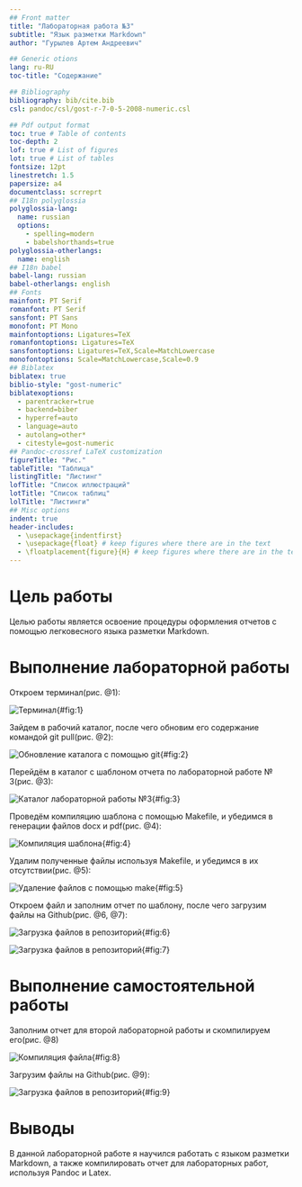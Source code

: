 ```yaml
---
## Front matter
title: "Лабораторная работа №3"
subtitle: "Язык разметки Markdown"
author: "Гурылев Артем Андреевич"

## Generic otions
lang: ru-RU
toc-title: "Содержание"

## Bibliography
bibliography: bib/cite.bib
csl: pandoc/csl/gost-r-7-0-5-2008-numeric.csl

## Pdf output format
toc: true # Table of contents
toc-depth: 2
lof: true # List of figures
lot: true # List of tables
fontsize: 12pt
linestretch: 1.5
papersize: a4
documentclass: scrreprt
## I18n polyglossia
polyglossia-lang:
  name: russian
  options:
	- spelling=modern
	- babelshorthands=true
polyglossia-otherlangs:
  name: english
## I18n babel
babel-lang: russian
babel-otherlangs: english
## Fonts
mainfont: PT Serif
romanfont: PT Serif
sansfont: PT Sans
monofont: PT Mono
mainfontoptions: Ligatures=TeX
romanfontoptions: Ligatures=TeX
sansfontoptions: Ligatures=TeX,Scale=MatchLowercase
monofontoptions: Scale=MatchLowercase,Scale=0.9
## Biblatex
biblatex: true
biblio-style: "gost-numeric"
biblatexoptions:
  - parentracker=true
  - backend=biber
  - hyperref=auto
  - language=auto
  - autolang=other*
  - citestyle=gost-numeric
## Pandoc-crossref LaTeX customization
figureTitle: "Рис."
tableTitle: "Таблица"
listingTitle: "Листинг"
lofTitle: "Список иллюстраций"
lotTitle: "Список таблиц"
lolTitle: "Листинги"
## Misc options
indent: true
header-includes:
  - \usepackage{indentfirst}
  - \usepackage{float} # keep figures where there are in the text
  - \floatplacement{figure}{H} # keep figures where there are in the text
---
```


# Цель работы

Целью работы является освоение процедуры оформления отчетов с помощью легковесного языка разметки Markdown.

# Выполнение лабораторной работы

Откроем терминал(рис. @1):

![Терминал](image/1.png){#fig:1}

Зайдем в рабочий каталог, после чего обновим его содержание командой git pull(рис. @2):

![Обновление каталога с помощью git](image/2.png){#fig:2}

Перейдём в каталог с шаблоном отчета по лабораторной работе № 3(рис. @3): 

![Каталог лабораторной работы №3](image/3.png){#fig:3}

Проведём компиляцию шаблона с помощью Makefile, и убедимся в генерации файлов docx и pdf(рис. @4):

![Компиляция шаблона](image/4.png){#fig:4}

Удалим полученные файлы используя Makefile, и убедимся в их отсутствии(рис. @5):

![Удаление файлов с помощью make](image/5.png){#fig:5}

Откроем файл и заполним отчет по шаблону, после чего загрузим файлы на Github(рис. @6, @7):

![Загрузка файлов в репозиторий](image/6.png){#fig:6}

![Загрузка файлов в репозиторий](image/7.png){#fig:7}

# Выполнение самостоятельной работы

Заполним отчет для второй лабораторной работы и скомпилируем его(рис. @8)

![Компиляция файла](image/8.png){#fig:8}

Загрузим файлы на Github(рис. @9):

![Загрузка файлов в репозиторий](image/9.png){#fig:9}

# Выводы

В данной лабораторной работе я научился работать с языком разметки Markdown, а также компилировать отчет для лабораторных работ, используя Pandoc и Latex.

